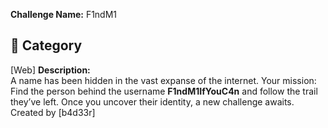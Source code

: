 **Challenge Name:** F1ndM1 
## 📂 Category
[Web]
**Description:**  
A name has been hidden in the vast expanse of the internet. Your mission: Find the person behind the username **F1ndM1IfYouC4n** and follow the trail they’ve left. Once you uncover their identity, a new challenge awaits.
Created by [b4d33r]
